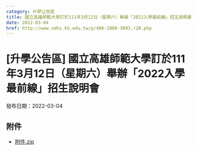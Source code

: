 ```yaml
---
category: 升學公告區
title: 國立高雄師範大學訂於111年3月12日（星期六）舉辦「2022入學最前線」招生說明會
date: 2022-03-04
href: http://www.smhs.kh.edu.tw/p/406-1000-3093,r20.php
---
```


# [升學公告區] 國立高雄師範大學訂於111年3月12日（星期六）舉辦「2022入學最前線」招生說明會

發布日期：2022-03-04



## 附件

- [附件.zip](https://www.smhs.kh.edu.tw/app/index.php?Action=downloadfile&file=WVhSMFlXTm9MemcyTDNCMFlWOHlPRFU1WHpFeE16Z3hNRFZmT0RBd05qRXVlbWx3&fname=DGGGROTSYWQO41XX50LKSWHGRK30OOLKDGUWTSKK4125MLVWKPROVTPOUSSSPKPO)
